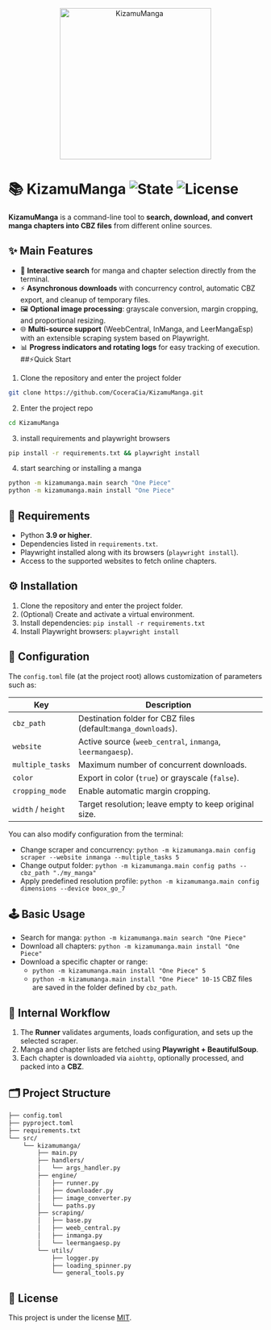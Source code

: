 <p align="center"><img width="300" alt="KizamuManga" src="https://github.com/user-attachments/assets/153c6620-7461-4ffe-a399-69aa9f03b885" /></p>

# 📚 KizamuManga  ![State](https://img.shields.io/badge/state-development-yellow) ![License](https://img.shields.io/badge/license-MIT-blue.svg)

**KizamuManga** is a command-line tool to **search, download, and convert manga chapters into CBZ files** from different online sources.

## ✨ Main Features

- 🔎 **Interactive search** for manga and chapter selection directly from the terminal.
- ⚡ **Asynchronous downloads** with concurrency control, automatic CBZ export, and cleanup of temporary files.
- 🖼️ **Optional image processing**: grayscale conversion, margin cropping, and proportional resizing.
- 🌐 **Multi-source support** (WeebCentral, InManga, and LeerMangaEsp) with an extensible scraping system based on Playwright.
- 📊 **Progress indicators and rotating logs** for easy tracking of execution.
  ##⚡Quick Start

1. Clone the repository and enter the project folder

```bash
git clone https://github.com/CoceraCia/KizamuManga.git
```

2. Enter the project repo

```bash
cd KizamuManga
```

3. install requirements and playwright browsers

```bash
pip install -r requirements.txt && playwright install
```

4. start searching or installing a manga

```bash
python -m kizamumanga.main search "One Piece"
python -m kizamumanga.main install "One Piece"
```

## 🧾 Requirements

- Python **3.9 or higher**.
- Dependencies listed in `requirements.txt`.
- Playwright installed along with its browsers (`playwright install`).
- Access to the supported websites to fetch online chapters.

## ⚙️ Installation

1. Clone the repository and enter the project folder.
2. (Optional) Create and activate a virtual environment.
3. Install dependencies: `pip install -r requirements.txt`
4. Install Playwright browsers: `playwright install`

## 🔧 Configuration

The `config.toml` file (at the project root) allows customization of parameters such as:

| Key                    | Description                                                      |
| ---------------------- | ---------------------------------------------------------------- |
| `cbz_path`           | Destination folder for CBZ files (default:`manga_downloads`).  |
| `website`            | Active source (`weeb_central`, `inmanga`, `leermangaesp`). |
| `multiple_tasks`     | Maximum number of concurrent downloads.                          |
| `color`              | Export in color (`true`) or grayscale (`false`).             |
| `cropping_mode`      | Enable automatic margin cropping.                                |
| `width` / `height` | Target resolution; leave empty to keep original size.            |

You can also modify configuration from the terminal:

- Change scraper and concurrency: `python -m kizamumanga.main config scraper --website inmanga --multiple_tasks 5`
- Change output folder: `python -m kizamumanga.main config paths --cbz_path "./my_manga"`
- Apply predefined resolution profile: `python -m kizamumanga.main config dimensions --device boox_go_7`

## 🕹️ Basic Usage

- Search for manga: `python -m kizamumanga.main search "One Piece"`
- Download all chapters: `python -m kizamumanga.main install "One Piece"`
- Download a specific chapter or range:
  - `python -m kizamumanga.main install "One Piece" 5`
  - `python -m kizamumanga.main install "One Piece" 10-15`
    CBZ files are saved in the folder defined by `cbz_path`.

## 🔄 Internal Workflow

1. The **Runner** validates arguments, loads configuration, and sets up the selected scraper.
2. Manga and chapter lists are fetched using **Playwright + BeautifulSoup**.
3. Each chapter is downloaded via `aiohttp`, optionally processed, and packed into a **CBZ**.

## 🗂️ Project Structure

```bash
├── config.toml
├── pyproject.toml
├── requirements.txt
└── src/
    └── kizamumanga/
        ├── main.py
        ├── handlers/
        │   └── args_handler.py
        ├── engine/
        │   ├── runner.py
        │   ├── downloader.py
        │   ├── image_converter.py
        │   └── paths.py
        ├── scraping/
        │   ├── base.py
        │   ├── weeb_central.py
        │   ├── inmanga.py
        │   └── leermangaesp.py
        └── utils/
            ├── logger.py
            ├── loading_spinner.py
            └── general_tools.py
```

## 📜 License

This project is under the license [MIT](LICENSE).
